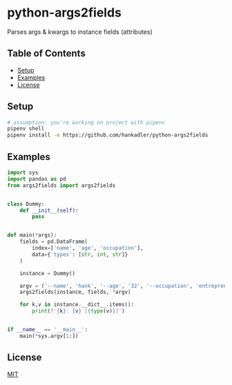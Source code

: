 # python-args2fields

Parses args & kwargs to instance fields (attributes)

## Table of Contents

- [Setup](#setup)
- [Examples](#examples)
- [License](#license)

## Setup

```bash
# assumption: you're working on project with pipenv
pipenv shell
pipenv install -e https://github.com/hankadler/python-args2fields
```

## Examples

```python
import sys
import pandas as pd
from args2fields import args2fields


class Dummy:
    def __init__(self):
        pass


def main(*args):
    fields = pd.DataFrame(
        index=['name', 'age', 'occupation'],
        data={'types': [str, int, str]}
    )

    instance = Dummy()

    argv = ('--name', 'hank', '--age', '32', '--occupation', 'entrepreneur')
    args2fields(instance, fields, *argv)

    for k,v in instance.__dict__.items():
        print(f'{k}: {v} [{type(v)}]')


if __name__ == '__main__':
    main(*sys.argv[1:])
```

## License

[MIT](LICENSE)
